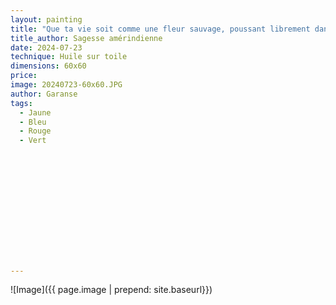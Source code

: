 ```yaml
---
layout: painting
title: "Que ta vie soit comme une fleur sauvage, poussant librement dans la beauté et la joie de chaque jour." 
title_author: Sagesse amérindienne  					                                                  
date: 2024-07-23
technique: Huile sur toile 
dimensions: 60x60
price: 
image: 20240723-60x60.JPG 
author: Garanse
tags:
  - Jaune
  - Bleu
  - Rouge
  - Vert
  
  
  
  
  
  
  
  
  
  
  
  
  
---
```

![Image]({{ page.image | prepend: site.baseurl}})

